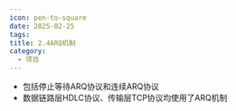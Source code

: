 ```yaml
---
icon: pen-to-square
date: 2025-02-25
tags: 
title: 2.4ARQ机制
category:
  - 项目
---
```

- 包括停止等待ARQ协议和连续ARQ协议
- 数据链路层HDLC协议、传输层TCP协议均使用了ARQ机制

